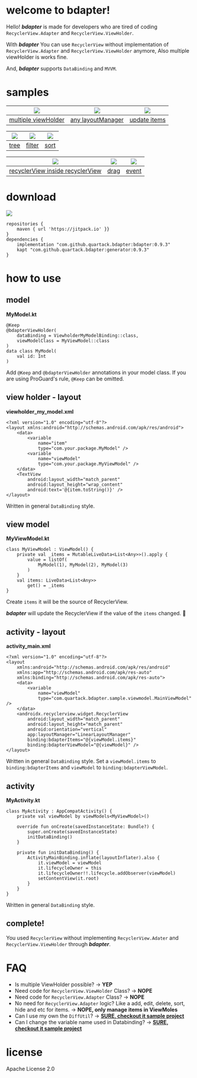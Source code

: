 # welcome to bdapter!
Hello! ***bdapter*** is made for developers who are tired of coding `RecyclerView.Adapter` and `RecyclerView.ViewHolder`.

With ***bdapter*** You can use `RecyclerView` without implementation of `RecyclerView.Adapter` and `RecyclerView.ViewHolder` anymore, Also multiple viewHolder is works fine.

And, ***bdapter*** supports `DataBinding` and `MVVM`.

# samples
![](resources/sample_multiple.png) | ![](resources/sample_grid.png) | ![](./resources/sample_update.gif)
:---: | :---: | :---:
[multiple viewHolder](https://github.com/quartack/bdapter_sample/tree/main/app/src/main/java/com/quartack/bdapter/sample/basic) | [any layoutManager](https://github.com/quartack/bdapter_sample/tree/main/app/src/main/java/com/quartack/bdapter/sample/grid) | [update items](https://github.com/quartack/bdapter_sample/tree/main/app/src/main/java/com/quartack/bdapter/sample/update)

![](resources/sample_tree.gif) | ![](./resources/sample_filter.gif) | ![](./resources/sample_sort.gif)
:---: | :---: | :---:
[tree](https://github.com/quartack/bdapter_sample/tree/main/app/src/main/java/com/quartack/bdapter/sample/tree) | [filter](https://github.com/quartack/bdapter_sample/tree/main/app/src/main/java/com/quartack/bdapter/sample/filter) | [sort](https://github.com/quartack/bdapter_sample/tree/main/app/src/main/java/com/quartack/bdapter/sample/sort)

![](./resources/sample_in_recyclerview.gif) | ![](./resources/sample_drag.gif) | ![](./resources/sample_event.gif)
:---: | :---: | :---:
[recyclerView inside recyclerView](https://github.com/quartack/bdapter_sample/tree/main/app/src/main/java/com/quartack/bdapter/sample/recycler_inside_recycler) | [drag](https://github.com/quartack/bdapter_sample/tree/main/app/src/main/java/com/quartack/bdapter/sample/drag) | [event](https://github.com/quartack/bdapter_sample/tree/main/app/src/main/java/com/quartack/bdapter/sample/event)

# download
[![](https://jitpack.io/v/quartack/bdapter.svg)](https://jitpack.io/#quartack/bdapter)
```
repositories {
    maven { url 'https://jitpack.io' }}
}
dependencies {
    implementation "com.github.quartack.bdapter:bdapter:0.9.3"
    kapt "com.github.quartack.bdapter:generator:0.9.3"
}
```
# how to use
## model
**MyModel.kt**
```
@Keep
@bdapterViewHolder(
    dataBinding = ViewholderMyModelBinding::class,
    viewModelClass = MyViewModel::class
)
data class MyModel(
    val id: Int
)
```
Add `@Keep` and `@bdapterViewHolder` annotations in your model class.
If you are using ProGuard's rule, `@Keep` can be omitted.

## view holder - layout
**viewholder_my_model.xml**
```
<?xml version="1.0" encoding="utf-8"?>
<layout xmlns:android="http://schemas.android.com/apk/res/android">
    <data>
        <variable
            name="item"
            type="com.your.package.MyModel" />
        <variable
            name="viewModel"
            type="com.your.package.MyViewModel" />
    </data>
    <TextView
        android:layout_width="match_parent"
        android:layout_height="wrap_content"
        android:text='@{item.toString()}' />
</layout>
```
Written in general `DataBinding` style.

## view model
**MyViewModel.kt**
```
class MyViewModel : ViewModel() {
    private val _items = MutableLiveData<List<Any>>().apply {
        value = listOf(
            MyModel(1), MyModel(2), MyModel(3)
        )
    }
    val items: LiveData<List<Any>>
        get() = _items
}
```
Create `items` it will be the source of RecyclerView.

***bdapter*** will update the RecyclerView if the value of the `items` changed. 👏

## activity - layout
**activity_main.xml**
```
<?xml version="1.0" encoding="utf-8"?>
<layout
    xmlns:android="http://schemas.android.com/apk/res/android"
    xmlns:app="http://schemas.android.com/apk/res-auto"
    xmlns:binding="http://schemas.android.com/apk/res-auto">
    <data>
        <variable
            name="viewModel"
            type="com.quartack.bdapter.sample.viewmodel.MainViewModel" />
    </data>
    <androidx.recyclerview.widget.RecyclerView
        android:layout_width="match_parent"
        android:layout_height="match_parent"
        android:orientation="vertical"
        app:layoutManager="LinearLayoutManager"
        binding:bdapterItems="@{viewModel.items}"
        binding:bdapterViewModel="@{viewModel}" />
</layout>
```
Written in general `DataBinding` style.
Set a `viewModel.items` to `binding:bdapterItems` and `viewModel` to `binding:bdapterViewModel`.

## activity
**MyActivity.kt**
```
class MyActivity : AppCompatActivity() {
    private val viewModel by viewModels<MyViewModel>()

    override fun onCreate(savedInstanceState: Bundle?) {
        super.onCreate(savedInstanceState)
        initDataBinding()
    }

    private fun initDataBinding() {
        ActivityMainBinding.inflate(layoutInflater).also {
            it.viewModel = viewModel
            it.lifecycleOwner = this
            it.lifecycleOwner!!.lifecycle.addObserver(viewModel)
            setContentView(it.root)
        }
    }
}
```
Written in general `DataBinding` style.

## complete!
You used `RecyclerView` without implementing `RecyclerView.Adater` and `RecyclerView.ViewHolder` through ***bdapter***.

# FAQ
* Is multiple ViewHolder possible?
-> **YEP**
* Need code for `RecyclerView.ViewHolder` Class?
-> **NOPE**
* Need code for `RecyclerView.Adapter` Class?
-> **NOPE**
* No need for `RecyclerView.Adapter` logic? Like a add, edit, delete, sort, hide and etc for items.
-> **NOPE, only manage items in ViewMoles**
* Can I use my own the `DiffUtil`?
-> **[SURE, checkout it sample project](https://github.com/quartack/bdapter_sample/tree/main/app/src/main/java/com/quartack/bdapter/sample/diff_util)**
* Can I change the variable name used in Databinding?
-> **[SURE, checkout it sample project](https://github.com/quartack/bdapter_sample/tree/main/app/src/main/java/com/quartack/bdapter/sample/variable_name)**

# license
Apache License 2.0
